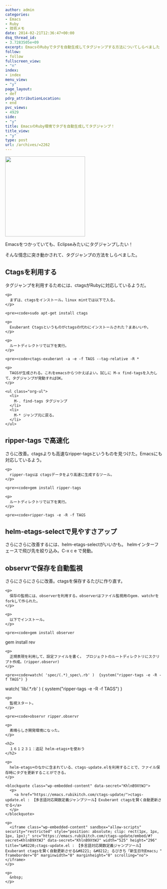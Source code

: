 ```yaml
---
author: admin
categories:
- Emacs
- Ruby
- 技術メモ
date: 2014-02-21T12:36:47+00:00
dsq_thread_id:
- 3.7283505e+09
excerpt: EmacsのRubyでタグを自動生成してタグジャンプする方法についてしらべました
follow:
- follow
fullscreen_view:
- "n"
index:
- index
menu_view:
- "y"
page_layout:
- def
pdrp_attributionLocation:
- end
pvc_views:
- 4929
side:
- "y"
title: EmacsのRuby環境でタグを自動生成してタグジャンプ！
title_view:
- "y"
type: post
url: /archives/=2262
---
```


[<img src="https://lh3.googleusercontent.com/-Zf4rF4KLaKQ/UvpByiJqSvI/AAAAAAAABCA/lvJgohfEmdo/s800/ruby1.png" alt="" width="256" height="256" />][1]

Emacsをつかっていても、Eclipseみたいにタグジャンプしたい！

そんな情念に突き動かされて、タグジャンプの方法をしらべました。

<div id="outline-container-sec-1" class="outline-2">
  <h2 id="sec-1">
    Ctagsを利用する
  </h2>
  
  <div id="text-1" class="outline-text-2">
    <p>
      タグジャンプを利用するためには、ctagsがRubyに対応しているようだ。
    </p>
    
    <p>
      まずは、ctagsをインストール。linux mintでは以下で入る。
    </p>
    
    <pre><code>sudo apt-get install ctags
</code></pre>
    
    <p>
      Exuberant Ctagsというものがctagsの代わにインストールされた？まあいいや。
    </p>
    
    <p>
      ルートディレクトリで以下を実行。
    </p>
    
    <pre><code>ctags-exuberant -a -e -f TAGS --tag-relative -R *
</code></pre>
    
    <p>
      TAGSが生成される。これをemacsからつかえばよい。試しに M-x find-tagsを入力して、タグジャンプが発動すればOK。
    </p>
    
    <ul class="org-ul">
      <li>
        M-. find-tags タグジャンプ
      </li>
      <li>
        M-* ジャンプ元に戻る。
      </li>
    </ul>
  </div>
</div>

<div id="outline-container-sec-2" class="outline-2">
  <h2 id="sec-2">
    ripper-tags で高速化
  </h2>
  
  <div id="text-2" class="outline-text-2">
    <p>
      さらに改善。ctagsよりも高速なripper-tagsというものを見つけた。Emacsにも対応しているよう。
    </p>
    
    <p>
      ripper-tagsは ctagsデータをより高速に生成するツール。
    </p>
    
    <pre><code>gem install ripper-tags
</code></pre>
    
    <p>
      ルートディレクトリで以下を実行。
    </p>
    
    <pre><code>ripper-tags -e -R -f TAGS
</code></pre>
  </div>
</div>

<div id="outline-container-sec-3" class="outline-2">
  <h2 id="sec-3">
    helm-etags-selectで見やすさアップ
  </h2>
  
  <div id="text-3" class="outline-text-2">
    <p>
      さらにさらに改善するには、helm-etags-selectがいいかも。 helmインターフェースで飛び先を絞り込み。C-x c e で発動。
    </p>
  </div>
</div>

<div id="outline-container-sec-4" class="outline-2">
  <h2 id="sec-4">
    observrで保存を自動監視
  </h2>
  
  <div id="text-4" class="outline-text-2">
    <p>
      さらにさらにさらに改善。ctagsを保存するたびに作り直す。
    </p>
    
    <p>
      保存の監視には、observerを利用する。observerはファイル監視用のgem. watchrをforkして作られた。
    </p>
    
    <p>
      以下でインストール。
    </p>
    
    <pre><code>gem install observer
gem install rev
</code></pre>
    
    <p>
      正規表現を利用して、設定ファイルを書く。 プロジェクトのルートディレクトリにスクリプト作成。(ripper.observr)
    </p>
    
    <pre><code>watch( 'spec/(.*)_spec\.rb' )  {system("ripper-tags -e -R -f TAGS") }
watch( 'lib/.*\.rb' ) { system("ripper-tags -e -R -f TAGS") }
</code></pre>
    
    <p>
      監視スタート。
    </p>
    
    <pre><code>observr ripper.observr
</code></pre>
    
    <p>
      素晴らしき開発環境になった。
    </p>
    
    <h2>
      １６１２３１：追記 helm-etags+を使おう
    </h2>
    
    <p>
      helm-etags+のなかに含まれている、ctags-update.elを利用することで、ファイル保存時にタグを更新することができる。
    </p>
    
    <blockquote class="wp-embedded-content" data-secret="KhlnB9XtWJ">
      <p>
        <a href="https://emacs.rubikitch.com/ctags-update/">ctags-update.el : 【多言語対応関数定義ジャンプツール】Exuberant ctagsを賢く自動更新させる</a>
      </p>
    </blockquote>
    
    <p>
      <iframe class="wp-embedded-content" sandbox="allow-scripts" security="restricted" style="position: absolute; clip: rect(1px, 1px, 1px, 1px);" src="https://emacs.rubikitch.com/ctags-update/embed/#?secret=KhlnB9XtWJ" data-secret="KhlnB9XtWJ" width="525" height="296" title="&#8220;ctags-update.el : 【多言語対応関数定義ジャンプツール】Exuberant ctagsを賢く自動更新させる&#8221; &#8212; るびきち「新生日刊Emacs」" frameborder="0" marginwidth="0" marginheight="0" scrolling="no"></iframe>
    </p>
    
    <p>
      &nbsp;
    </p>
  </div>
</div>

 [1]: https://picasaweb.google.com/lh/photo/Tu2VEkVYqYsV04cIb3i5qTyD6hjDXGH6XyE6iLrzolo?feat=embedwebsite